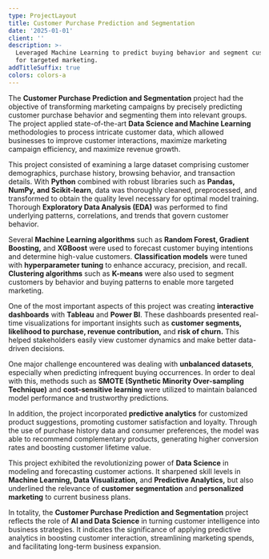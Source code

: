 ```yaml
---
type: ProjectLayout
title: Customer Purchase Prediction and Segmentation
date: '2025-01-01'
client: ''
description: >-
  Leveraged Machine Learning to predict buying behavior and segment customers
  for targeted marketing.
addTitleSuffix: true
colors: colors-a
---
```

The **Customer Purchase Prediction and Segmentation** project had the objective of transforming marketing campaigns by precisely predicting customer purchase behavior and segmenting them into relevant groups. The project applied state-of-the-art **Data Science and Machine Learning** methodologies to process intricate customer data, which allowed businesses to improve customer interactions, maximize marketing campaign efficiency, and maximize revenue growth.

This project consisted of examining a large dataset comprising customer demographics, purchase history, browsing behavior, and transaction details. With **Python** combined with robust libraries such as **Pandas, NumPy, and Scikit-learn**, data was thoroughly cleaned, preprocessed, and transformed to obtain the quality level necessary for optimal model training. Thorough **Exploratory Data Analysis (EDA)** was performed to find underlying patterns, correlations, and trends that govern customer behavior.

Several **Machine Learning algorithms** such as **Random Forest, Gradient Boosting,** and **XGBoost** were used to forecast customer buying intentions and determine high-value customers. **Classification models** were tuned with **hyperparameter tuning** to enhance accuracy, precision, and recall. **Clustering algorithms** such as **K-means** were also used to segment customers by behavior and buying patterns to enable more targeted marketing.

One of the most important aspects of this project was creating **interactive dashboards** with **Tableau** and **Power BI**. These dashboards presented real-time visualizations for important insights such as **customer segments, likelihood to purchase, revenue contribution,** and **risk of churn.** This helped stakeholders easily view customer dynamics and make better data-driven decisions.

One major challenge encountered was dealing with **unbalanced datasets**, especially when predicting infrequent buying occurrences. In order to deal with this, methods such as **SMOTE (Synthetic Minority Over-sampling Technique)** and **cost-sensitive learning** were utilized to maintain balanced model performance and trustworthy predictions.

In addition, the project incorporated **predictive analytics** for customized product suggestions, promoting customer satisfaction and loyalty. Through the use of purchase history data and consumer preferences, the model was able to recommend complementary products, generating higher conversion rates and boosting customer lifetime value.

This project exhibited the revolutionizing power of **Data Science** in modeling and forecasting customer actions. It sharpened skill levels in **Machine Learning, Data Visualization,** and **Predictive Analytics,** but also underlined the relevance of **customer segmentation** and **personalized marketing** to current business plans.

In totality, the **Customer Purchase Prediction and Segmentation** project reflects the role of **AI and Data Science** in turning customer intelligence into business strategies. It indicates the significance of applying predictive analytics in boosting customer interaction, streamlining marketing spends, and facilitating long-term business expansion.

